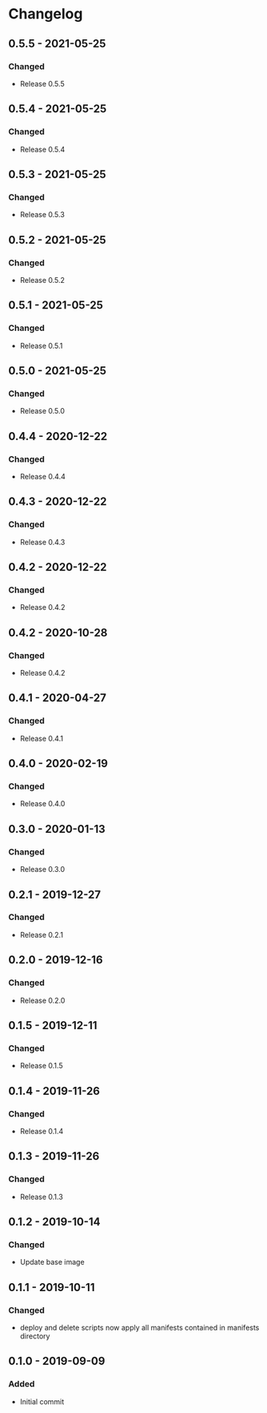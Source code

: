 # Changelog

## 0.5.5 - 2021-05-25
### Changed
- Release 0.5.5

## 0.5.4 - 2021-05-25
### Changed
- Release 0.5.4

## 0.5.3 - 2021-05-25
### Changed
- Release 0.5.3

## 0.5.2 - 2021-05-25
### Changed
- Release 0.5.2

## 0.5.1 - 2021-05-25
### Changed
- Release 0.5.1

## 0.5.0 - 2021-05-25
### Changed
- Release 0.5.0

## 0.4.4 - 2020-12-22
### Changed
- Release 0.4.4

## 0.4.3 - 2020-12-22
### Changed
- Release 0.4.3

## 0.4.2 - 2020-12-22
### Changed
- Release 0.4.2

## 0.4.2 - 2020-10-28
### Changed
- Release 0.4.2

## 0.4.1 - 2020-04-27
### Changed
- Release 0.4.1

## 0.4.0 - 2020-02-19
### Changed
- Release 0.4.0

## 0.3.0 - 2020-01-13
### Changed
- Release 0.3.0

## 0.2.1 - 2019-12-27
### Changed
- Release 0.2.1

## 0.2.0 - 2019-12-16
### Changed
- Release 0.2.0

## 0.1.5 - 2019-12-11
### Changed
- Release 0.1.5

## 0.1.4 - 2019-11-26
### Changed
- Release 0.1.4

## 0.1.3 - 2019-11-26
### Changed
- Release 0.1.3

## 0.1.2 - 2019-10-14
### Changed
- Update base image

## 0.1.1 - 2019-10-11
### Changed
- deploy and delete scripts now apply all manifests contained in manifests directory

## 0.1.0 - 2019-09-09
### Added
- Initial commit